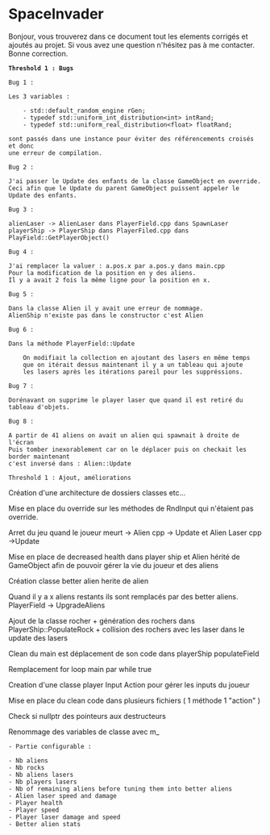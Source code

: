 # SpaceInvader

Bonjour, vous trouverez dans ce document tout les elements corrigés et ajoutés au projet.
Si vous avez une question n'hésitez pas à me contacter. Bonne correction.

**`Threshold 1 : Bugs`**

`Bug 1 : `

	Les 3 variables : 

		- std::default_random_engine rGen;
		- typedef std::uniform_int_distribution<int> intRand;
		- typedef std::uniform_real_distribution<float> floatRand;

	sont passés dans une instance pour éviter des référencements croisés et donc
	une erreur de compilation.

`Bug 2 :`
	
	J'ai passer le Update des enfants de la classe GameObject en override.
	Ceci afin que le Update du parent GameObject puissent appeler le Update des enfants.

`Bug 3 :`

 	alienLaser -> AlienLaser dans PlayerField.cpp dans SpawnLaser
	playerShip -> PlayerShip dans PlayerFiled.cpp dans PlayField::GetPlayerObject()

`Bug 4 :`

	J'ai remplacer la valuer : a.pos.x par a.pos.y dans main.cpp
	Pour la modification de la position en y des aliens.
	Il y a avait 2 fois la même ligne pour la position en x.

`Bug 5 : `

	Dans la classe Alien il y avait une erreur de nommage.
	AlienShip n'existe pas dans le constructor c'est Alien

`Bug 6 : `

	Dans la méthode PlayerField::Update 

		On modifiait la collection en ajoutant des lasers en même temps 
		que on itérait dessus maintenant il y a un tableau qui ajoute 
		les lasers après les itérations pareil pour les suppréssions.

`Bug 7 : `

	Dorénavant on supprime le player laser que quand il est retiré du tableau d'objets.

`Bug 8 : `

	A partir de 41 aliens on avait un alien qui spawnait à droite de l'écran 
	Puis tomber inexorablement car on le déplacer puis on checkait les border maintenant 
	c'est inversé dans : Alien::Update

`Threshold 1 : Ajout, améliorations`

Création d'une architecture de dossiers classes etc... 

Mise en place du override sur les méthodes de RndInput qui n'étaient pas override.

Arret du jeu quand le joueur meurt -> Alien cpp -> Update et Alien Laser cpp ->Update

Mise en place de decreased health dans player ship et Alien hérité de GameObject
	afin de pouvoir gérer la vie du joueur et des aliens

Création classe better alien herite de alien

Quand il y a x aliens restants ils sont remplacés par des better aliens.
	PlayerField -> UpgradeAliens

Ajout de la classe rocher + génération des rochers dans PlayerShip::PopulateRock +
 collision des rochers avec les laser dans le update des lasers

Clean du main est déplacement de son code dans playerShip populateField

Remplacement for loop main par while true

Creation d'une classe player Input Action pour gérer les inputs du joueur

Mise en place du clean code dans plusieurs fichiers ( 1 méthode 1 "action" )

Check si nullptr des pointeurs aux destructeurs

Renommage des variables de classe avec m_


`- Partie configurable :` 

	- Nb aliens
	- Nb rocks
	- Nb aliens lasers
	- Nb players lasers
	- Nb of remaining aliens before tuning them into better aliens
	- Alien laser speed and damage
	- Player health 
	- Player speed
	- Player laser damage and speed
	- Better alien stats